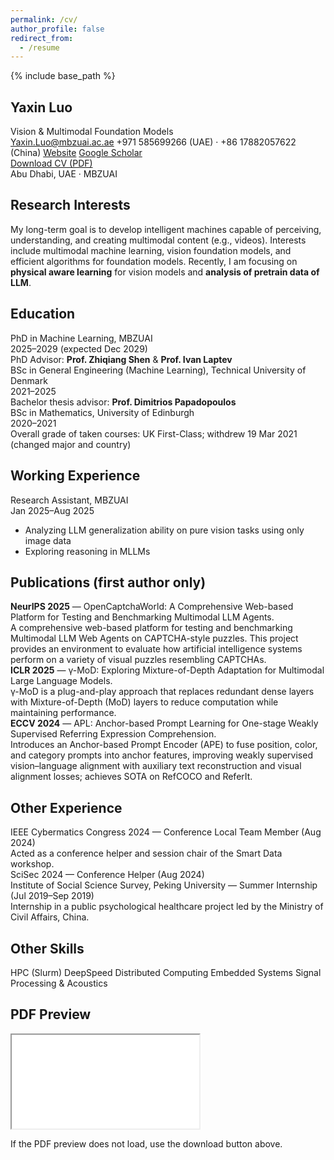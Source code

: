 ```yaml
---
permalink: /cv/
author_profile: false
redirect_from:
  - /resume
---
```


{% include base_path %}

<!-- Artistic CV Header -->
<section class="cv-hero">
  <div class="cv-hero__inner">
    <div class="cv-hero__left">
      <h1 class="cv-title">Yaxin Luo</h1>
      <div class="cv-subtitle">Vision & Multimodal Foundation Models</div>
      <div class="cv-contact">
        <a href="mailto:Yaxin.Luo@mbzuai.ac.ae" class="cv-chip"><i class="fas fa-envelope"></i> Yaxin.Luo@mbzuai.ac.ae</a>
        <span class="cv-chip"><i class="fas fa-phone"></i> +971 585699266 (UAE) · +86 17882057622 (China)</span>
        <a href="https://yaxin9luo.github.io/" target="_blank" rel="noopener" class="cv-chip"><i class="fas fa-globe"></i> Website</a>
        <a href="https://scholar.google.com/citations?user=tEaSCzYAAAAJ&hl=en" target="_blank" rel="noopener" class="cv-chip"><i class="fas fa-graduation-cap"></i> Google Scholar</a>
      </div>
    </div>
    <div class="cv-hero__right">
      <a class="btn btn--large cv-download" href="{{ base_path }}/files/CV_YaxinLuo.pdf" target="_blank" rel="noopener">
        <i class="fas fa-file-pdf"></i> Download CV (PDF)
      </a>
    </div>
  </div>
  <div class="cv-hero__underline"></div>
  <div class="cv-hero__blobs">
    <div class="blob blob-a"></div>
    <div class="blob blob-b"></div>
  </div>
  <div class="cv-hero__note">Abu Dhabi, UAE · MBZUAI</div>
  
</section>

<div class="cv-grid">
  <!-- Left Column -->
  <section class="cv-section">
    <h2 class="cv-h2"><i class="fas fa-compass"></i> Research Interests</h2>
    <p>
      My long-term goal is to develop intelligent machines capable of perceiving, understanding, and creating multimodal content (e.g., videos). Interests include multimodal
      machine learning, vision foundation models, and efficient algorithms for foundation models. Recently, I am focusing on <strong>physical aware learning</strong> for vision models and <strong>analysis of pretrain data of LLM</strong>.
    </p>
  </section>

  <!-- Right Column -->
  <section class="cv-section">
    <h2 class="cv-h2"><i class="fas fa-graduation-cap"></i> Education</h2>
    <div class="cv-timeline">
      <div class="cv-item">
        <div class="cv-item__title">PhD in Machine Learning, MBZUAI</div>
        <div class="cv-item__meta">2025–2029 (expected Dec 2029)</div>
        <div class="cv-item__detail">PhD Advisor: <strong>Prof. Zhiqiang Shen</strong> & <strong>Prof. Ivan Laptev</strong></div>
      </div>
      <div class="cv-item">
        <div class="cv-item__title">BSc in General Engineering (Machine Learning), Technical University of Denmark</div>
        <div class="cv-item__meta">2021–2025</div>
        <div class="cv-item__detail">Bachelor thesis advisor: <strong>Prof. Dimitrios Papadopoulos</strong></div>
      </div>
      <div class="cv-item">
        <div class="cv-item__title">BSc in Mathematics, University of Edinburgh</div>
        <div class="cv-item__meta">2020–2021</div>
        <div class="cv-item__detail">Overall grade of taken courses: UK First-Class; withdrew 19 Mar 2021 (changed major and country)</div>
      </div>
    </div>
  </section>

  <section class="cv-section">
    <h2 class="cv-h2"><i class="fas fa-briefcase"></i> Working Experience</h2>
    <div class="cv-timeline">
      <div class="cv-item">
        <div class="cv-item__title">Research Assistant, MBZUAI</div>
        <div class="cv-item__meta">Jan 2025–Aug 2025</div>
        <ul class="cv-item__bullets">
          <li>Analyzing LLM generalization ability on pure vision tasks using only image data</li>
          <li>Exploring reasoning in MLLMs</li>
        </ul>
      </div>
    </div>
  </section>

  <section class="cv-section">
    <h2 class="cv-h2"><i class="fas fa-book-open"></i> Publications (first author only)</h2>
    <div class="cv-cards">
    <div class="cv-card">
        <div class="cv-card__title"><strong>NeurIPS 2025</strong> — OpenCaptchaWorld: A Comprehensive Web-based Platform for Testing and Benchmarking Multimodal LLM Agents.</div>
        <div class="cv-card__body">A comprehensive web-based platform for testing and benchmarking Multimodal LLM Web Agents on CAPTCHA-style puzzles. This project provides an environment to evaluate how artificial intelligence systems perform on a variety of visual puzzles resembling CAPTCHAs.</div>
      </div>
      <div class="cv-card">
        <div class="cv-card__title"><strong>ICLR 2025</strong> — γ-MoD: Exploring Mixture-of-Depth Adaptation for Multimodal Large Language Models.</div>
        <div class="cv-card__body">γ-MoD is a plug-and-play approach that replaces redundant dense layers with Mixture-of-Depth (MoD) layers to reduce computation while maintaining performance.</div>
      </div>
      <div class="cv-card">
        <div class="cv-card__title"><strong>ECCV 2024</strong> — APL: Anchor-based Prompt Learning for One-stage Weakly Supervised Referring Expression Comprehension.</div>
        <div class="cv-card__body">Introduces an Anchor-based Prompt Encoder (APE) to fuse position, color, and category prompts into anchor features, improving weakly supervised vision–language alignment with auxiliary text reconstruction and visual alignment losses; achieves SOTA on RefCOCO and ReferIt.</div>
      </div>
    </div>
  </section>

  <section class="cv-section">
    <h2 class="cv-h2"><i class="fas fa-hands-helping"></i> Other Experience</h2>
    <div class="cv-cards cv-cards--compact">
      <div class="cv-card">
        <div class="cv-card__title">IEEE Cybermatics Congress 2024 — Conference Local Team Member (Aug 2024)</div>
        <div class="cv-card__body">Acted as a conference helper and session chair of the Smart Data workshop.</div>
      </div>
      <div class="cv-card">
        <div class="cv-card__title">SciSec 2024 — Conference Helper (Aug 2024)</div>
      </div>
      <div class="cv-card">
        <div class="cv-card__title">Institute of Social Science Survey, Peking University — Summer Internship (Jul 2019–Sep 2019)</div>
        <div class="cv-card__body">Internship in a public psychological healthcare project led by the Ministry of Civil Affairs, China.</div>
      </div>
    </div>
  </section>

  <section class="cv-section">
    <h2 class="cv-h2"><i class="fas fa-tools"></i> Other Skills</h2>
    <div class="cv-skill-badges">
      <span class="badge">HPC (Slurm)</span>
      <span class="badge">DeepSpeed</span>
      <span class="badge">Distributed Computing</span>
      <span class="badge">Embedded Systems</span>
      <span class="badge">Signal Processing & Acoustics</span>
    </div>
  </section>
</div>

<section class="cv-section cv-section--wide">
  <h2 class="cv-h2"><i class="fas fa-eye"></i> PDF Preview</h2>
  <div class="cv-pdf">
    <iframe
      src="{{ base_path }}/files/CV_YaxinLuo.pdf#view=FitH"
      title="CV PDF preview"></iframe>
  </div>
  <p class="cv-note">If the PDF preview does not load, use the download button above.</p>
</section>
